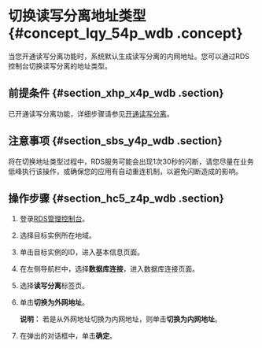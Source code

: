 # 切换读写分离地址类型 {#concept_lqy_54p_wdb .concept}

当您开通读写分离功能时，系统默认生成读写分离的内网地址。您可以通过RDS控制台切换读写分离的地址类型。

## 前提条件 {#section_xhp_x4p_wdb .section}

已开通读写分离功能，详细步骤请参见[开通读写分离](intl.zh-CN/用户指南/读写分离/开通读写分离.md#)。

## 注意事项 {#section_sbs_y4p_wdb .section}

将在切换地址类型过程中，RDS服务可能会出现1次30秒的闪断，请您尽量在业务低峰执行该操作，或确保您的应用有自动重连机制，以避免闪断造成的影响。

## 操作步骤 {#section_hc5_z4p_wdb .section}

1.  登录[RDS管理控制台](https://rdsnew.console.aliyun.com/console/index#/rdsList/)。
2.  选择目标实例所在地域。
3.  单击目标实例的ID，进入基本信息页面。
4.  在左侧导航栏中，选择**数据库连接**，进入数据库连接页面。
5.  选择**读写分离**标签页。
6.  单击**切换为外网地址**。

    **说明：** 若是从外网地址切换为内网地址，则单击**切换为内网地址**。

7.  在弹出的对话框中，单击**确定**。

